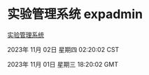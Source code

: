 # 实验管理系统 expadmin
[实验管理系统](http://219.139.198.90:56808/expadmin-782313d2-e1b1-4ea7-932e-3a55e6a1a4d0/)

2023年 11月 02日 星期四 02:20:02 CST

2023年 11月 01日 星期三 18:20:02 GMT
